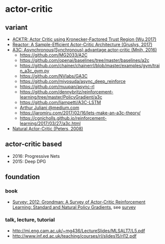 # actor-critic

## variant
* [ACKTR: Actor Critic using Kronecker-Factored Trust Region (Wu,2017)](https://arxiv.org/abs/1708.05144)
* [Reactor: A Sample-Efficient Actor-Critic Architecture (Gruslys, 2017)](https://arxiv.org/abs/1704.04651)
* [A3C: Asynchronous(Synchronous) advantage actor-critic (Mnih, 2016)](https://arxiv.org/pdf/1602.01783.pdf)
  * https://github.com/MG2033/A2C
  * https://github.com/openai/baselines/tree/master/baselines/a2c
  * https://github.com/chainer/chainerrl/blob/master/examples/gym/train_a3c_gym.py
  * https://github.com/NVlabs/GA3C  
  * https://github.com/miyosuda/async_deep_reinforce
  * https://github.com/muupan/async-rl
  * https://github.com/dennybritz/reinforcement-learning/tree/master/PolicyGradient/a3c
  * https://github.com/liampetti/A3C-LSTM
  * [Arthur Juliani @medium.com](https://medium.com/emergent-future/simple-reinforcement-learning-with-tensorflow-part-8-asynchronous-actor-critic-agents-a3c-c88f72a5e9f2)
  * https://jaromiru.com/2017/02/16/lets-make-an-a3c-theory/
  * https://cgnicholls.github.io/reinforcement-learning/2017/03/27/a3c.html
* [Natural Actor-Critic (Peters, 2008)](https://www.sciencedirect.com/science/article/pii/S0925231208000532)

## actor-critic based
* 2016: Progressive Nets
* 2015: Deep DPG

## foundation
### book
* [Survey: 2012: Grondman: A Survey of Actor-Critic Reinforcement Learning: Standard and Natural Policy Gradients](http://ieeexplore.ieee.org/abstract/document/6392457/), see [survey](https://github.com/tttor/rl-foundation/tree/master/survey)

### talk, lecture, tutorial
* http://mi.eng.cam.ac.uk/~mg436/LectureSlides/MLSALT7/L5.pdf
* http://www.inf.ed.ac.uk/teaching/courses/rl/slides15/rl12.pdf

